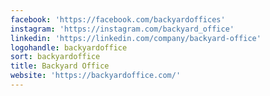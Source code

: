 ```yaml
---
facebook: 'https://facebook.com/backyardoffices'
instagram: 'https://instagram.com/backyard_office'
linkedin: 'https://linkedin.com/company/backyard-office'
logohandle: backyardoffice
sort: backyardoffice
title: Backyard Office
website: 'https://backyardoffice.com/'
---
```

